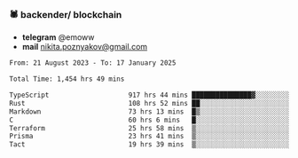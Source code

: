 ### 🕷 backender/ blockchain
- **telegram** @emoww
- **mail** nikita.poznyakov@gmail.com

<!--START_SECTION:waka-->

```txt
From: 21 August 2023 - To: 17 January 2025

Total Time: 1,454 hrs 49 mins

TypeScript                    917 hrs 44 mins ███████████████▓░░░░░░░░░   62.85 %
Rust                          108 hrs 52 mins ██░░░░░░░░░░░░░░░░░░░░░░░   07.46 %
Markdown                      73 hrs 13 mins  █▒░░░░░░░░░░░░░░░░░░░░░░░   05.02 %
C                             60 hrs 6 mins   █░░░░░░░░░░░░░░░░░░░░░░░░   04.12 %
Terraform                     25 hrs 58 mins  ▒░░░░░░░░░░░░░░░░░░░░░░░░   01.78 %
Prisma                        23 hrs 41 mins  ▒░░░░░░░░░░░░░░░░░░░░░░░░   01.62 %
Tact                          19 hrs 39 mins  ▒░░░░░░░░░░░░░░░░░░░░░░░░   01.35 %
```

<!--END_SECTION:waka-->





